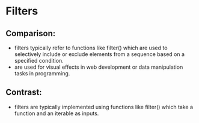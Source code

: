 # Filters


## Comparison:
* filters typically refer to functions like filter() which are used to selectively include or exclude elements from a sequence based on a specified condition.
* are used for visual effects in web development or data manipulation tasks in programming.


## Contrast:
* filters are typically implemented using functions like filter() which take a function and an iterable as inputs.
  

